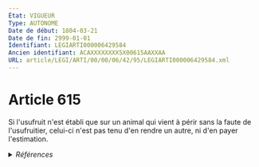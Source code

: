 ```yaml
---
État: VIGUEUR
Type: AUTONOME
Date de début: 1804-03-21
Date de fin: 2999-01-01
Identifiant: LEGIARTI000006429584
Ancien identifiant: ACAXXXXXXXX5X00615AAXXAA
URL: article/LEGI/ARTI/00/00/06/42/95/LEGIARTI000006429584.xml
---
```


<h1>Article 615</h1>

Si l'usufruit n'est établi que sur un animal qui vient à périr sans la faute de
l'usufruitier, celui-ci n'est pas tenu d'en rendre un autre, ni d'en payer
l'estimation.


<details>
  <summary><em>Références</em></summary>

  <h2>Références faites par l'article</h2>
  
  <ul>
    <li>
      CODIFICATION source Loi 1804-01-30
    </li>
    <li>
      CREATION source Loi 1804-01-30 promulguée le 9 février 1804
    </li>
  </ul>
</details>
